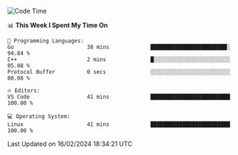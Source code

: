 
<!--START_SECTION:waka-->
![Code Time](http://img.shields.io/badge/Code%20Time-1%2C580%20hrs%208%20mins-blue)

📊 **This Week I Spent My Time On** 

```text
💬 Programming Languages: 
Go                       38 mins             ████████████████████████░   94.84 % 
C++                      2 mins              █░░░░░░░░░░░░░░░░░░░░░░░░   05.08 % 
Protocol Buffer          0 secs              ░░░░░░░░░░░░░░░░░░░░░░░░░   00.08 % 

🔥 Editors: 
VS Code                  41 mins             █████████████████████████   100.00 % 

💻 Operating System: 
Linux                    41 mins             █████████████████████████   100.00 % 
```


 Last Updated on 16/02/2024 18:34:21 UTC
<!--END_SECTION:waka-->


